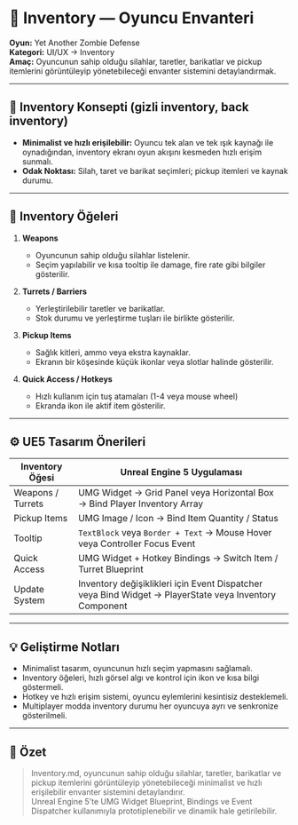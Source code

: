 # 🎒 Inventory — Oyuncu Envanteri

**Oyun:** Yet Another Zombie Defense  
**Kategori:** UI/UX → Inventory  
**Amaç:** Oyuncunun sahip olduğu silahlar, taretler, barikatlar ve pickup itemlerini görüntüleyip yönetebileceği envanter sistemini detaylandırmak.

---

## 🌌 Inventory Konsepti (gizli inventory, back inventory)

- **Minimalist ve hızlı erişilebilir:** Oyuncu tek alan ve tek ışık kaynağı ile oynadığından, inventory ekranı oyun akışını kesmeden hızlı erişim sunmalı.  
- **Odak Noktası:** Silah, taret ve barikat seçimleri; pickup itemleri ve kaynak durumu.  

---

## 🔄 Inventory Öğeleri

1. **Weapons**  
   - Oyuncunun sahip olduğu silahlar listelenir.  
   - Seçim yapılabilir ve kısa tooltip ile damage, fire rate gibi bilgiler gösterilir.  

2. **Turrets / Barriers**  
   - Yerleştirilebilir taretler ve barikatlar.  
   - Stok durumu ve yerleştirme tuşları ile birlikte gösterilir.  

3. **Pickup Items**  
   - Sağlık kitleri, ammo veya ekstra kaynaklar.  
   - Ekranın bir köşesinde küçük ikonlar veya slotlar halinde gösterilir.  

4. **Quick Access / Hotkeys**  
   - Hızlı kullanım için tuş atamaları (1-4 veya mouse wheel)  
   - Ekranda ikon ile aktif item gösterilir.  

---

## ⚙️ UE5 Tasarım Önerileri

| Inventory Öğesi | Unreal Engine 5 Uygulaması |
|-----------------|---------------------------|
| Weapons / Turrets | UMG Widget → Grid Panel veya Horizontal Box → Bind Player Inventory Array |
| Pickup Items | UMG Image / Icon → Bind Item Quantity / Status |
| Tooltip | `TextBlock` veya `Border + Text` → Mouse Hover veya Controller Focus Event |
| Quick Access | UMG Widget + Hotkey Bindings → Switch Item / Turret Blueprint |
| Update System | Inventory değişiklikleri için Event Dispatcher veya Bind Widget → PlayerState veya Inventory Component |

---

## 💡 Geliştirme Notları

- Minimalist tasarım, oyuncunun hızlı seçim yapmasını sağlamalı.  
- Inventory öğeleri, hızlı görsel algı ve kontrol için ikon ve kısa bilgi göstermeli.  
- Hotkey ve hızlı erişim sistemi, oyuncu eylemlerini kesintisiz desteklemeli.  
- Multiplayer modda inventory durumu her oyuncuya ayrı ve senkronize gösterilmeli.  

---

## 📌 Özet

> Inventory.md, oyuncunun sahip olduğu silahlar, taretler, barikatlar ve pickup itemlerini görüntüleyip yönetebileceği minimalist ve hızlı erişilebilir envanter sistemini detaylandırır.  
> Unreal Engine 5’te UMG Widget Blueprint, Bindings ve Event Dispatcher kullanımıyla prototiplenebilir ve dinamik hale getirilebilir.

